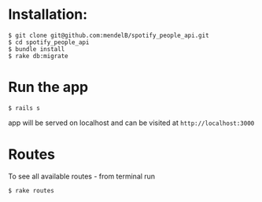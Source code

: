 # Installation:

```
$ git clone git@github.com:mendelB/spotify_people_api.git
$ cd spotify_people_api
$ bundle install
$ rake db:migrate

```

# Run the app

`$ rails s`

app will be served on localhost and can be visited at `http://localhost:3000`

# Routes

To see all available routes - from terminal run

`$ rake routes`

